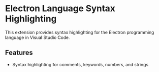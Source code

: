 # Electron Language Syntax Highlighting

This extension provides syntax highlighting for the Electron programming language in Visual Studio Code.

## Features

- Syntax highlighting for comments, keywords, numbers, and strings.